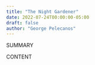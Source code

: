 ```yaml
---
title: "The Night Gardener"
date: 2022-07-24T00:00:00-05:00
draft: false
author: "George Pelecanos"
---
```


SUMMARY

<!--more-->

CONTENT
